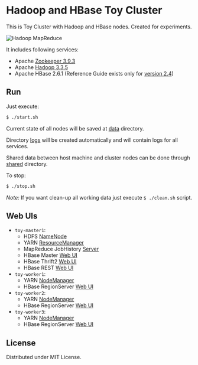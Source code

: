 # Hadoop and HBase Toy Cluster

This is Toy Cluster with Hadoop and HBase nodes. Created for experiments.

![Hadoop MapReduce](https://blog.sqlauthority.com/i/b/mapreduce.jpg)

It includes following services:

-   Apache [Zookeeper 3.9.3](https://zookeeper.apache.org/doc/r3.9.3/)
-   Apache [Hadoop 3.3.5](https://hadoop.apache.org/docs/r3.3.5/)
-   Apache HBase 2.6.1 (Reference Guide exists only for [version 2.4](https://hbase.apache.org/2.4/book.html))

## Run

Just execute:

```sh
$ ./start.sh
```

Current state of all nodes will be saved at [data](./data) directory.

Directory [logs](./logs) will be created automatically and will contain logs for all services.

Shared data between host machine and cluster nodes can be done through [shared](./shared) directory.

To stop:

```sh
$ ./stop.sh
```

_Note:_ If you want clean-up all working data just execute `$ ./clean.sh` script.

## Web UIs

-   `toy-master1`:
    -   HDFS [NameNode](http://localhost:9870/explorer.html)
    -   YARN [ResourceManager](http://localhost:8088/cluster/nodes/)
    -   MapReduce JobHistory [Server](http://localhost:19888/jobhistory/app/)
    -   HBase Master [Web UI](http://localhost:16010/)
    -   HBase Thrift2 [Web UI](http://localhost:9091/)
    -   HBase REST [Web UI](http://localhost:8091/)
-   `toy-worker1`:
    -   YARN [NodeManager](http://localhost:8142/)
    -   HBase RegionServer [Web UI](http://localhost:16130/)
-   `toy-worker2`:
    -   YARN [NodeManager](http://localhost:8242/)
    -   HBase RegionServer [Web UI](http://localhost:16230/)
-   `toy-worker3`:
    -   YARN [NodeManager](http://localhost:8342/)
    -   HBase RegionServer [Web UI](http://localhost:16330/)

## License

Distributed under MIT License.
